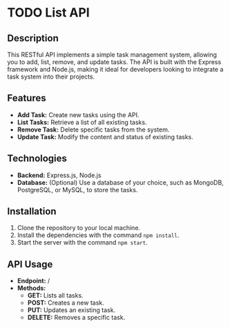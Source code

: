
# TODO List API

## Description

This RESTful API implements a simple task management system, allowing you to add, list, remove, and update tasks. The API is built with the Express framework and Node.js, making it ideal for developers looking to integrate a task system into their projects.

## Features

- **Add Task:** Create new tasks using the API.
- **List Tasks:** Retrieve a list of all existing tasks.
- **Remove Task:** Delete specific tasks from the system.
- **Update Task:** Modify the content and status of existing tasks.

## Technologies

- **Backend:** Express.js, Node.js
- **Database:** (Optional) Use a database of your choice, such as MongoDB, PostgreSQL, or MySQL, to store the tasks.

## Installation

1. Clone the repository to your local machine.
2. Install the dependencies with the command `npm install`.
3. Start the server with the command `npm start`.

## API Usage

- **Endpoint:** /
- **Methods:**
  - **GET:** Lists all tasks.
  - **POST:** Creates a new task.
  - **PUT:** Updates an existing task.
  - **DELETE:** Removes a specific task.
